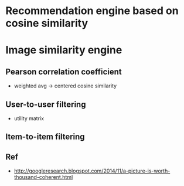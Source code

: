 # Recommendation engine based on cosine similarity
# Image similarity engine 




## Pearson correlation coefficient
- weighted avg -> centered cosine similarity


## User-to-user filtering
- utility matrix 
## Item-to-item filtering






## Ref 
- http://googleresearch.blogspot.com/2014/11/a-picture-is-worth-thousand-coherent.html
